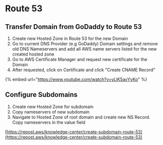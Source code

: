 # Route 53



## Transfer Domain from GoDaddy to Route 53

1. Create new Hosted Zone in Route 53 for the new Domain
2. Go to current DNS Provider (e.g GoDaddy) Domain settings and remove old DNS Nameservers and add all AWS name servers listed for the new created hosted zone
3. &#x20;Go to AWS Certificate Manager and request new certificate for the Domain
4. After requested, click on Certificate and click "Create CNAME Record"

{% embed url="https://www.youtube.com/watch?v=yLlK5avYvKo" %}

## Configure Subdomains

1. Create new Hosted Zone for subdomain
2. Copy nameservers of new subdomain
3. Navigate to Hosted Zone of root domain and create new NS Record. Copy nameservers in the value field

[https://repost.aws/knowledge-center/create-subdomain-route-53](https://repost.aws/knowledge-center/create-subdomain-route-53)
